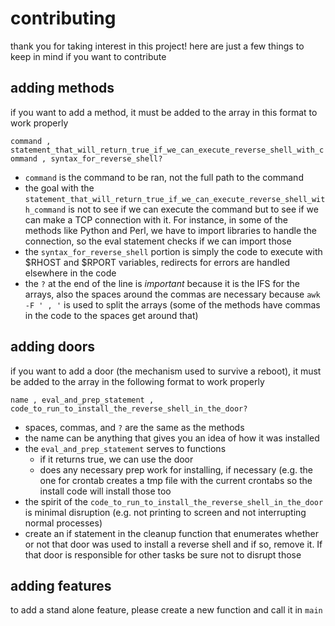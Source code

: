 # contributing

thank you for taking interest in this project! here are just a few things to keep in mind if you want to contribute

## adding methods

if you want to add a method, it must be added to the array in this format to work properly

`command , statement_that_will_return_true_if_we_can_execute_reverse_shell_with_command , syntax_for_reverse_shell?`

- `command` is the command to be ran, not the full path to the command
- the goal with the `statement_that_will_return_true_if_we_can_execute_reverse_shell_with_command` is not to see if we can execute the command but to see if we can make a TCP connection with it. For instance, in some of the methods like Python and Perl, we have to import libraries to handle the connection, so the eval statement checks if we can import those
- the `syntax_for_reverse_shell` portion is simply the code to execute with $RHOST and $RPORT variables, redirects for errors are handled elsewhere in the code
- the `?` at the end of the line is _important_ because it is the IFS for the arrays, also the spaces around the commas are necessary because `awk -F ' , '` is used to split the arrays (some of the methods have commas in the code to the spaces get around that)

## adding doors

if you want to add a door (the mechanism used to survive a reboot), it must be added to the array in the following format to work properly

`name , eval_and_prep_statement , code_to_run_to_install_the_reverse_shell_in_the_door?`

- spaces, commas, and `?` are the same as the methods
- the name can be anything that gives you an idea of how it was installed
- the `eval_and_prep_statement` serves to functions
	- if it returns true, we can use the door
	- does any necessary prep work for installing, if necessary (e.g. the one for crontab creates a tmp file with the current crontabs so the install code will install those too
- the spirit of the `code_to_run_to_install_the_reverse_shell_in_the_door` is minimal disruption (e.g. not printing to screen and not interrupting normal processes)
- create an if statement in the cleanup function that enumerates whether or not that door was used to install a reverse shell and if so, remove it. If that door is responsible for other tasks be sure not to disrupt those

## adding features

to add a stand alone feature, please create a new function and call it in `main`
